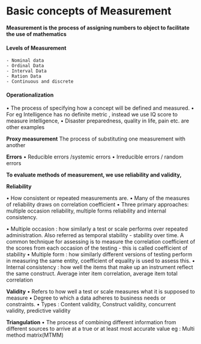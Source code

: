 # Basic concepts of Measurement

**Measurement is the process of assigning numbers to object to facilitate the use of mathematics**

#### Levels of Measurement
	- Nominal data
	- Ordinal Data
	- Interval Data
	- Ration Data
	- Continuous and discrete

#### Operationalization

• The process of specifying how a concept will be defined and measured.
• For eg Intelligence has no definite metric , instead we use IQ score to measure intelligence,
• Disaster preparedness, quality in life, pain etc. are other examples

**Proxy measurement**
The process of substituting one measurement with another

**Errors**
• Reducible errors /systemic errors
• Irreducible errors / random errors

**To evaluate methods of measurement, we use reliability and validity,**

**Reliability**

• How consistent or repeated measurements are.
• Many of the measures of reliability draws on correlation coefficient
• Three primary approaches: multiple occasion reliability, multiple forms reliability and internal
consistency.

• Multiple occasion : how similarly a test or scale performs over repeated administration. Also
referred as temporal stability - stability over time. A common technique for assessing is to
measure the correlation coefficient of the scores from each occasion of the testing - this is
called coefficient of stability
• Multiple form : how similarly different versions of testing perform in measuring the same entity,
coefficient of equality is used to assess this.
• Internal consistency : how well the items that make up an instrument reflect the same construct. Average inter item correlation, average item total correlation

**Validity**
• Refers to how well a test or scale measures what it is supposed to measure
• Degree to which a data adheres to business needs or constraints.
• Types : Content validity, Construct validity, concurrent validity, predictive validity

**Triangulation**
• The process of combining different information from different sources to arrive at a true or at
least most accurate value eg : Multi method matrix(MTMM)